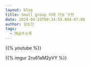```yaml
---
layout: blog
title: Small group 이제 기능 구현
date: 2024-04-25T00:34:59.844-07:00
author: 김승진
tags:
  - 예삶주소록
---
```



{{% youtube %}}

{{% imgur 2ru61aM2yVY %}}


